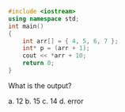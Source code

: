 ```cpp
#include <iostream> 
using namespace std; 
int main() 
{ 
	int arr[] = { 4, 5, 6, 7 }; 
	int* p = (arr + 1); 
	cout << *arr + 10; 
	return 0; 
} 
```
What is the output?

a. 12
b. 15
c. 14
d. error

